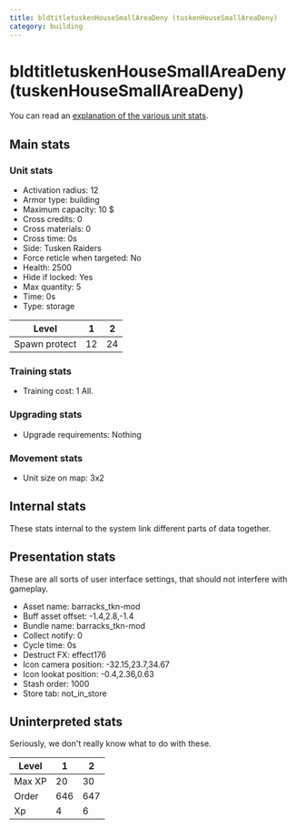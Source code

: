 ```yaml
---
title: bldtitletuskenHouseSmallAreaDeny (tuskenHouseSmallAreaDeny)
category: building
---
```


# bldtitletuskenHouseSmallAreaDeny (tuskenHouseSmallAreaDeny)

You can read an [explanation  of the various unit stats](unitexplained.md).

## Main stats

### Unit stats

  * Activation radius: 12
  * Armor type: building
  * Maximum capacity: 10 $
  * Cross credits: 0
  * Cross materials: 0
  * Cross time: 0s
  * Side: Tusken Raiders
  * Force reticle when targeted: No
  * Health: 2500
  * Hide if locked: Yes
  * Max quantity: 5
  * Time: 0s
  * Type: storage

|Level        |1 |2 |
|-------------|--|--|
|Spawn protect|12|24|


### Training stats

  * Training cost: 1 All.

### Upgrading stats

  * Upgrade requirements: Nothing

### Movement stats

  * Unit size on map: 3x2

## Internal stats

These stats internal to the system link different parts of data together.


## Presentation stats

These are all sorts of user interface settings, that should not interfere with gameplay.

  * Asset name: barracks_tkn-mod
  * Buff asset offset: -1.4,2.8,-1.4
  * Bundle name: barracks_tkn-mod
  * Collect notify: 0
  * Cycle time: 0s
  * Destruct FX: effect176
  * Icon camera position: -32.15,23.7,34.67
  * Icon lookat position: -0.4,2.36,0.63
  * Stash order: 1000
  * Store tab: not_in_store

## Uninterpreted stats

Seriously, we don't really know what to do with these.

|Level |1  |2  |
|------|---|---|
|Max XP|20 |30 |
|Order |646|647|
|Xp    |4  |6  |


